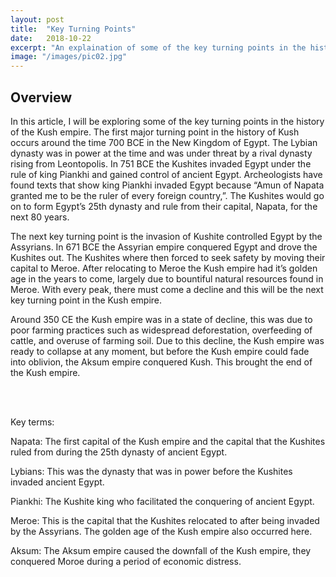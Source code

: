 ```yaml
---
layout: post
title:  "Key Turning Points"
date:   2018-10-22
excerpt: "An explaination of some of the key turning points in the history of the Kush empire."
image: "/images/pic02.jpg"
---
```


## Overview

In this article, I will be exploring some of the key turning points in the history of the Kush empire. The first major turning point in the history of Kush occurs around the time 700 BCE in the New Kingdom of Egypt. The Lybian dynasty was in power at the time and was under threat by a rival dynasty rising from Leontopolis. In 751 BCE the Kushites invaded Egypt under the rule of king Piankhi and gained control of ancient Egypt. Archeologists have found texts that show king Piankhi invaded Egypt because “Amun of Napata granted me to be the ruler of every foreign country,”. The Kushites would go on to form Egypt’s 25th dynasty and rule from their capital, Napata, for the next 80 years.

The next key turning point is the invasion of Kushite controlled Egypt by the Assyrians. In 671 BCE the Assyrian empire conquered Egypt and drove the Kushites out. The Kushites where then forced to seek safety by moving their capital to Meroe. After relocating to Meroe the Kush empire had it’s golden age in the years to come, largely due to bountiful natural resources found in Meroe. With every peak, there must come a decline and this will be the next key turning point in the Kush empire.

Around 350 CE the Kush empire was in a state of decline, this was due to poor farming practices such as widespread deforestation, overfeeding of cattle, and overuse of farming soil. Due to this decline, the Kush empire was ready to collapse at any moment, but before the Kush empire could fade into oblivion, the Aksum empire conquered Kush. This brought the end of the Kush empire.

<br>
<br>

Key terms:

Napata: The first capital of the Kush empire and the capital that the Kushites ruled from during the 25th dynasty of ancient Egypt. 

Lybians: This was the dynasty that was in power before the Kushites invaded ancient Egypt.

Piankhi: The Kushite king who facilitated the conquering of ancient Egypt.

Meroe: This is the capital that the Kushites relocated to after being invaded by the Assyrians. The golden age of the Kush empire also occurred here.

Aksum: The Aksum empire caused the downfall of the Kush empire, they conquered Moroe during a period of economic distress.
